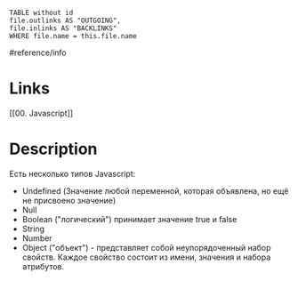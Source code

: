 ```dataview 
TABLE without id
file.outlinks AS "OUTGOING",
file.inlinks AS "BACKLINKS"
WHERE file.name = this.file.name
```
#reference/info
# Links
[[00. Javascript]]



# Description
Есть несколько типов Javascript:
-  Undefined (Значение любой переменной, которая объявлена, но ещё не присвоено значение)
-  Null
-  Boolean ("логический") принимает значение true и false 
-  String
-  Number
-  Object ("объект") - представляет собой неупорядоченный набор свойств. Каждое свойство состоит из имени, значения и набора атрибутов. 
